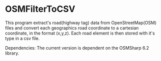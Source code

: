 # OSMFilterToCSV
This program extract's road(highway tag) data from OpenStreetMap(OSM) files and convert each geographics road coordinate to a cartesian coordinate, in the format (x,y,z). 
Each road element is then stored with it's type in a csv file.


Dependencies:
The current version is dependent on the OSMSharp 6.2 library.




